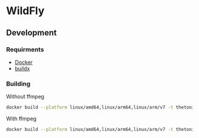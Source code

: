 # WildFly

## Development

### Requirments
- [Docker](https://docs.docker.com/get-docker/)
- [buildx](https://docs.docker.com/buildx/working-with-buildx/)

### Building

Without ffmpeg
```bash
docker build --platform linux/amd64,linux/arm64,linux/arm/v7 -t thetonio96/wildfly:my-tag --push -f Dockerfile .
```

With ffmpeg
```bash
docker build --platform linux/amd64,linux/arm64,linux/arm/v7 -t thetonio96/wildfly:ffmpeg-my-tag --push -f Dockerfile-ffmpeg .
```

